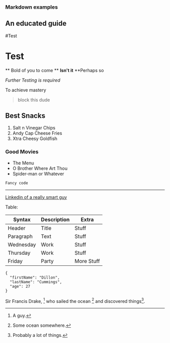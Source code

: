 ### Markdown examples

## An educated guide

#Test
# Test

** Bold of you to come **
**Isn't it**
**Perhaps so

*Further Testing is required*

To achieve mastery

>block this dude

## Best Snacks

1. Salt n Vinegar Chips
2. Andy Cap Cheese Fries
3. Xtra Cheesy Goldfish

### Good Movies

- The Menu
- O Brother Where Art Thou
- Spider-man or Whatever

`Fancy code`

---

[Linkedin of a really smart guy](https://www.linkedin.com/in/dilloncummings/)

Table:

| Syntax | Description | Extra |
| ----------- | ----------- | --- |
| Header | Title | Stuff |
| Paragraph | Text | Stuff |
| Wednesday | Work | Stuff |
| Thursday | Work | Stuff |
| Friday | Party | More Stuff |

```
{
  "firstName": "Dillon",
  "lastName": "Cummings",
  "age": 27
}
```

Sir Francis Drake, [^1] who sailed the ocean [^2] and discovered things[^3].

[^1]: A guy.
[^2]: Some ocean somewhere.
[^3]: Probably a lot of things.
  


